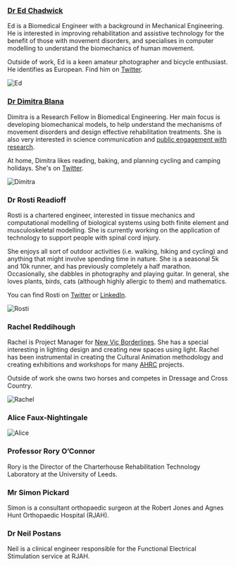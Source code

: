 ### [Dr Ed Chadwick](https://www.keele.ac.uk/istm/staff/edchadwick/)
Ed is a Biomedical Engineer with a background in Mechanical Engineering. He is interested in improving rehabilitation and assistive technology for the benefit of those with movement disorders, and specialises in computer modelling to understand the biomechanics of human movement. 

Outside of work, Ed is a keen amateur photographer and bicycle enthusiast. He identifies as European. Find him on [Twitter](https://twitter.com/ekjchadwick).

![Ed](https://github.com/dblana/TechForParalysis/blob/master/Photos/Ed.jpg "Ed Chadwick")

### [Dr Dimitra Blana](https://www.keele.ac.uk/istm/staff/dimitrablana/)
Dimitra is a Research Fellow in Biomedical Engineering. Her main focus is developing biomechanical models, to help understand the mechanisms of movement disorders and design effective rehabilitation treatments. She is also very interested in science communication and [public engagement with research](http://soapboxscience.org/stoke-on-trent-local-organising-team/).

At home, Dimitra likes reading, baking, and planning cycling and camping holidays. She's on [Twitter](https://twitter.com/DimitraBlana).  

![Dimitra](https://github.com/dblana/TechForParalysis/blob/master/Photos/Dimitra.jpg "Dimitra Blana")

### Dr Rosti Readioff
Rosti is a chartered engineer, interested in tissue mechanics and computational modelling of biological systems using both finite element and musculoskeletal modelling. She is currently working on the application of technology to support people with spinal cord injury. 

She enjoys all sort of outdoor activities (i.e. walking, hiking and cycling) and anything that might involve spending time in nature. She is a seasonal 5k and 10k runner, and has previously completely a half marathon. Occasionally, she dabbles in photography and playing guitar. In general, she loves plants, birds, cats (although highly allergic to them) and mathematics.

You can find Rosti on [Twitter](https://twitter.com/dr_rosti) or [LinkedIn](https://www.linkedin.com/in/dr-rosti-readioff-ceng-mimeche-843114113/).

![Rosti](https://github.com/dblana/TechForParalysis/blob/master/Photos/Rosti.jpg "Rosti Readioff")

### Rachel Reddihough
Rachel is Project Manager for [New Vic Borderlines](http://www.newvictheatre.org.uk/education-and-community/borderlines/). She has a special interesting in lighting design and creating new spaces using light. Rachel has been instrumental in creating the Cultural Animation methodology and creating exhibitions and workshops for many [AHRC](https://ahrc.ukri.org/) projects.

Outside of work she owns two horses and competes in Dressage and Cross Country.

![Rachel](https://github.com/dblana/TechForParalysis/blob/master/Photos/Rachel.jpg "Rachel Reddihough")

### Alice Faux-Nightingale

![Alice](https://github.com/dblana/TechForParalysis/blob/master/Photos/Alice.jpg "Alice Faux-Nightingale")

### Professor Rory O’Connor 
Rory is the Director of the Charterhouse Rehabilitation Technology Laboratory at the University of Leeds. 

### Mr Simon Pickard
Simon is a consultant orthopaedic surgeon at the Robert Jones and Agnes Hunt Orthopaedic Hospital (RJAH).

### Dr Neil Postans
Neil is a clinical engineer responsible for the Functional Electrical Stimulation service at RJAH. 

